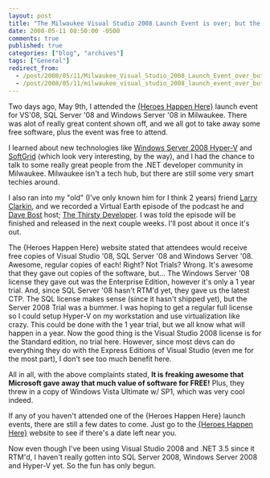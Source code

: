 ```yaml
---
layout: post
title: "The Milwaukee Visual Studio 2008 Launch Event is over; but the fun has only begun"
date: 2008-05-11 08:50:00 -0500
comments: true
published: true
categories: ["blog", "archives"]
tags: ["General"]
redirect_from: 
  - /post/2008/05/11/Milwaukee_Visual_Studio_2008_Launch_Event_over_but_the_fun_has_only_begun
  - /post/2008/05/11/milwaukee_visual_studio_2008_launch_event_over_but_the_fun_has_only_begun
---
```

<!-- more -->
<p>
Two days ago, May 9th, I attended the <a href="http://heroeshappenhere.com">{Heroes Happen Here}</a> launch event for VS&#39;08, SQL Server &#39;08 and Windows Server &#39;08 in Milwaukee. There was alot of really great content shown off, and we all got to take away some free software, plus the event was free to attend. 
</p>
<p>
I learned about new&nbsp;technologies like <a href="http://technet2.microsoft.com/windowsserver2008/en/servermanager/virtualization.mspx">Windows Server 2008 Hyper-V</a> and <a href="http://www.microsoft.com/systemcenter/softgrid/default.mspx">SoftGrid</a>&nbsp;(which look very interesting, by the way), and I had the chance to talk to some really great people from the .NET developer community in Milwaukee. Milwaukee isn&#39;t a tech hub, but there are still some very smart techies around. 
</p>
<p>
I also ran into my &quot;old&quot; (I&#39;ve only known him for I think 2 years) friend&nbsp;<a href="http://larryclarkin.com/">Larry Clarkin</a>, and we recorded a Virtual Earth episode of the podcast he and <a href="http://www.davebost.com/blog/">Dave Bost</a> host; <a href="http://thirstydeveloper.com/">The Thirsty Developer</a>. I was told the episode will be finished and released in the next couple weeks. I&#39;ll post about it once it&#39;s out. 
</p>
<p>
The {Heroes Happen Here} website stated that attendees would receive free copies of Visual Studio &#39;08, SQL Server &#39;08 and Windows Server &#39;08. Awesome, regular copies of each! Right? Not Trials? Wrong. It&#39;s awesome that they gave out copies of the software, but... The Windows Server &#39;08 license they gave out was the Enterprise Edition, however it&#39;s only a 1 year trial. And, since SQL Server &#39;08 hasn&#39;t RTM&#39;d yet, they gave us the latest CTP. The SQL license makes sense (since it hasn&#39;t shipped yet), but the Server 2008 Trial was a bummer. I was hoping to get&nbsp;a regular full license so I could setup Hyper-V on my workstation and use virtualization like crazy. This could be done with the 1 year trial, but we all know what will happen in a year. Now the good thing is the Visual Studio 2008 license is for the Standard edition, no trial here. However, since most devs can do everything they do with the Express Editions of Visual Studio (even me for the most part), I don&#39;t see too much benefit here. 
</p>
<p>
All in all, with the above complaints stated, <strong>It is freaking awesome that Microsoft gave away that much value of software for FREE!</strong> Plus, they threw in a copy of Windows Vista Ultimate w/ SP1, which was very cool indeed. 
</p>
<p>
If any of you haven&#39;t attended one of the {Heroes Happen Here} launch events, there are still a few dates to come. Just go to the <a href="http://heroeshappenhere.com">{Heroes Happen Here}</a> website to see if there&#39;s a date left near you. 
</p>
<p>
Now even though I&#39;ve been using Visual Studio 2008 and .NET 3.5 since it RTM&#39;d, I haven&#39;t really gotten into SQL Server 2008, Windows Server 2008 and Hyper-V yet. So the fun has only begun. 
</p>
